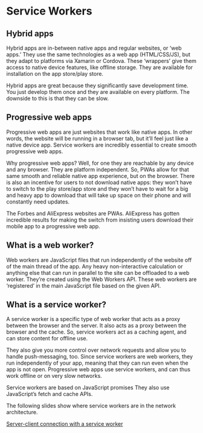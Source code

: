 # Service Workers
## Hybrid apps
Hybrid apps are in-between native apps and regular websites, or ‘web apps.’ They use the same technologies as a web app (HTML/CSS/JS), but they adapt to platforms via Xamarin or Cordova. These ‘wrappers’ give them access to native device features, like offline storage. They are available for installation on the app store/play store.

Hybrid apps are great because they significantly save development time. You just develop them once and they are available on every platform. The downside to this is that they can be slow.


## Progressive web apps
Progressive web apps are just websites that work like native apps. In other words, the website will be running in a browser tab, but it’ll feel just like a native device app. Service workers are incredibly essential to create smooth progressive web apps.

Why progressive web apps? Well, for one they are reachable by any device and any browser. They are platform independent. So, PWAs allow for that same smooth and reliable native app experience, but on the browser. There is also an incentive for users to not download native apps: they won’t have to switch to the play store/app store and they won’t have to wait for a big and heavy app to download that will take up space on their phone and will constantly need updates.

The Forbes and AliExpress websites are PWAs. AliExpress has gotten incredible results for making the switch from insisting users download their mobile app to a progressive web app.


## What is a web worker?
Web workers are JavaScript files that run independently of the website off of the main thread of the app. Any heavy non-interactive calculation or anything else that can run in parallel to the site can be offloaded to a web worker. They’re created using the Web Workers API. These web workers are ‘registered’ in the main JavaScript file based on the given API.


## What is a service worker?
A service worker is a specific type of web worker that acts as a proxy between the browser and the server. It also acts as a proxy between the browser and the cache. So, service workers act as a caching agent, and can store content for offline use.

They also give you more control over network requests and allow you to handle push-messaging, too. Since service workers are web workers, they run independently of your app, meaning that they can run even when the app is not open. Progressive web apps use service workers, and can thus work offline or on very slow networks.

Service workers are based on JavaScript promises They also use JavaScript’s fetch and cache APIs.

The following slides show where service workers are in the network architecture.

[Server-client connection with a service worker](./f.jpg)
